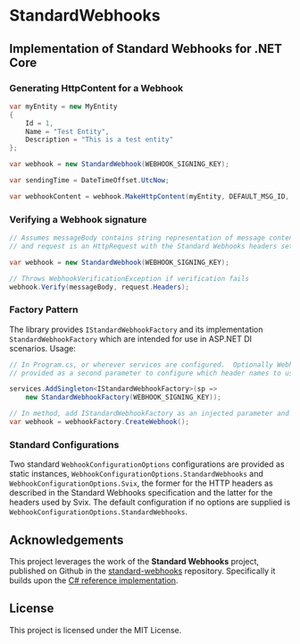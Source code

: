 # StandardWebhooks

## Implementation of Standard Webhooks for .NET Core


### Generating HttpContent for a Webhook
```csharp
var myEntity = new MyEntity
{
    Id = 1,
    Name = "Test Entity",
    Description = "This is a test entity"
};

var webhook = new StandardWebhook(WEBHOOK_SIGNING_KEY);

var sendingTime = DateTimeOffset.UtcNow;

var webhookContent = webhook.MakeHttpContent(myEntity, DEFAULT_MSG_ID, sendingTime);
```

### Verifying a Webhook signature
```csharp
// Assumes messageBody contains string representation of message content
// and request is an HttpRequest with the Standard Webhooks headers set

var webhook = new StandardWebhook(WEBHOOK_SIGNING_KEY);

// Throws WebhookVerificationException if verification fails
webhook.Verify(messageBody, request.Headers);
```

### Factory Pattern
The library provides `IStandardWebhookFactory` and its implementation `StandardWebhookFactory`
which are intended for use in ASP.NET DI scenarios.  Usage:
```csharp
// In Program.cs, or wherever services are configured.  Optionally WebhookConfigurationOptions can be
// provided as a second parameter to configure which header names to use.

services.AddSingleton<IStandardWebhookFactory>(sp =>
    new StandardWebhookFactory(WEBHOOK_SIGNING_KEY));

// In method, add IStandardWebhookFactory as an injected parameter and then:
var webhook = webhookFactory.CreateWebhook();
```

### Standard Configurations
Two standard `WebhookConfigurationOptions` configurations are provided as static instances, `WebhookConfigurationOptions.StandardWebhooks` and
`WebhookConfigurationOptions.Svix`, the former for the HTTP headers as described in the Standard Webhooks specification and
the latter for the headers used by Svix. The default configuration if no options are supplied is `WebhookConfigurationOptions.StandardWebhooks`.

## Acknowledgements

This project leverages the work of the **Standard Webhooks** project, published on Github in the [standard-webhooks](https://github.com/standard-webhooks/standard-webhooks) repository.
Specifically it builds upon the [C# reference implementation](https://github.com/standard-webhooks/standard-webhooks/tree/main/libraries/csharp).

## License
This project is licensed under the MIT License.
